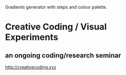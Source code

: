 Gradients generator with steps and colour palette.

# Creative Coding / Visual Experiments
## an ongoing coding/research seminar
<http://creativecoding.xyz>